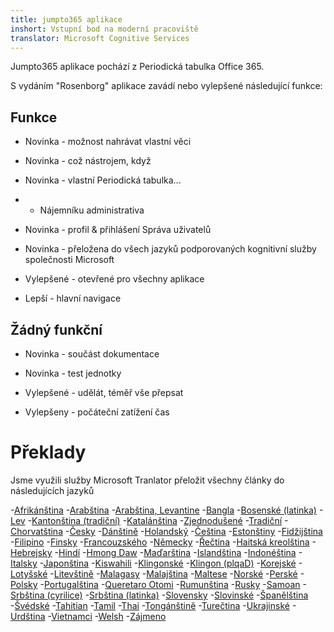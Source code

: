 ```yaml
---
title: jumpto365 aplikace
inshort: Vstupní bod na moderní pracoviště
translator: Microsoft Cognitive Services
---
```



Jumpto365 aplikace pochází z Periodická tabulka Office 365. 

S vydáním "Rosenborg" aplikace zavádí nebo vylepšené následující funkce:

## Funkce

* Novinka - možnost nahrávat vlastní věci

* Novinka - což nástrojem, když

* Novinka - vlastní Periodická tabulka...

* - Nájemníku administrativa

* Novinka - profil & přihlášení Správa uživatelů

* Novinka - přeložena do všech jazyků podporovaných kognitivní služby společnosti Microsoft

* Vylepšené - otevřené pro všechny aplikace

* Lepší - hlavní navigace

## Žádný funkční

* Novinka - součást dokumentace

* Novinka - test jednotky

* Vylepšené - udělát, téměř vše přepsat

* Vylepšeny - počáteční zatížení čas


# Překlady
Jsme využili služby Microsoft Tranlator přeložit všechny články do následujících jazyků

-[Afrikánština](https://preview.app.jumpto365.com/tool/jumpto365/language/af)
-[Arabština](https://preview.app.jumpto365.com/tool/jumpto365/language/ar)
-[Arabština, Levantine](https://preview.app.jumpto365.com/tool/jumpto365/language/apc)
-[Bangla](https://preview.app.jumpto365.com/tool/jumpto365/language/bn)
-[Bosenské (latinka)](https://preview.app.jumpto365.com/tool/jumpto365/language/bs)
-[Lev](https://preview.app.jumpto365.com/tool/jumpto365/language/bg)
-[Kantonština (tradiční)](https://preview.app.jumpto365.com/tool/jumpto365/language/yue)
-[Katalánština](https://preview.app.jumpto365.com/tool/jumpto365/language/ca)
-[Zjednodušené](https://preview.app.jumpto365.com/tool/jumpto365/language/zh-Hans)
-[Tradiční](https://preview.app.jumpto365.com/tool/jumpto365/language/zh-Hant)
-[Chorvatština](https://preview.app.jumpto365.com/tool/jumpto365/language/hr)
-[Česky](https://preview.app.jumpto365.com/tool/jumpto365/language/cs)
-[Dánštině](https://preview.app.jumpto365.com/tool/jumpto365/language/da)
-[Holandský](https://preview.app.jumpto365.com/tool/jumpto365/language/nl)
-[Čeština](https://preview.app.jumpto365.com/tool/jumpto365/language/en)
-[Estonštiny](https://preview.app.jumpto365.com/tool/jumpto365/language/et)
-[Fidžijština](https://preview.app.jumpto365.com/tool/jumpto365/language/fj)
-[Filipino](https://preview.app.jumpto365.com/tool/jumpto365/language/fil)
-[Finsky](https://preview.app.jumpto365.com/tool/jumpto365/language/fi)
-[Francouzského](https://preview.app.jumpto365.com/tool/jumpto365/language/fr)
-[Německy](https://preview.app.jumpto365.com/tool/jumpto365/language/de)
-[Řečtina](https://preview.app.jumpto365.com/tool/jumpto365/language/el)
-[Haitská kreolština](https://preview.app.jumpto365.com/tool/jumpto365/language/ht)
-[Hebrejsky](https://preview.app.jumpto365.com/tool/jumpto365/language/he)
-[Hindí](https://preview.app.jumpto365.com/tool/jumpto365/language/hi)
-[Hmong Daw](https://preview.app.jumpto365.com/tool/jumpto365/language/mww)
-[Maďarština](https://preview.app.jumpto365.com/tool/jumpto365/language/hu)
-[Islandština](https://preview.app.jumpto365.com/tool/jumpto365/language/is)
-[Indonéština](https://preview.app.jumpto365.com/tool/jumpto365/language/id)
-[Italsky](https://preview.app.jumpto365.com/tool/jumpto365/language/it)
-[Japonština](https://preview.app.jumpto365.com/tool/jumpto365/language/ja)
-[Kiswahili](https://preview.app.jumpto365.com/tool/jumpto365/language/sw)
-[Klingonské](https://preview.app.jumpto365.com/tool/jumpto365/language/tlh)
-[Klingon (plqaD)](https://preview.app.jumpto365.com/tool/jumpto365/language/tlh-Qaak)
-[Korejské](https://preview.app.jumpto365.com/tool/jumpto365/language/ko)
-[Lotyšské](https://preview.app.jumpto365.com/tool/jumpto365/language/lv)
-[Litevštině](https://preview.app.jumpto365.com/tool/jumpto365/language/lt)
-[Malagasy](https://preview.app.jumpto365.com/tool/jumpto365/language/mg)
-[Malajština](https://preview.app.jumpto365.com/tool/jumpto365/language/ms)
-[Maltese](https://preview.app.jumpto365.com/tool/jumpto365/language/mt)
-[Norské](https://preview.app.jumpto365.com/tool/jumpto365/language/nb)
-[Perské](https://preview.app.jumpto365.com/tool/jumpto365/language/fa)
-[Polsky](https://preview.app.jumpto365.com/tool/jumpto365/language/pl)
-[Portugalština](https://preview.app.jumpto365.com/tool/jumpto365/language/pt)
-[Queretaro Otomi](https://preview.app.jumpto365.com/tool/jumpto365/language/otq)
-[Rumunština](https://preview.app.jumpto365.com/tool/jumpto365/language/ro)
-[Rusky](https://preview.app.jumpto365.com/tool/jumpto365/language/ru)
-[Samoan](https://preview.app.jumpto365.com/tool/jumpto365/language/sm)
-[Srbština (cyrilice)](https://preview.app.jumpto365.com/tool/jumpto365/language/sr-Cyrl)
-[Srbština (latinka)](https://preview.app.jumpto365.com/tool/jumpto365/language/sr-Latn)
-[Slovensky](https://preview.app.jumpto365.com/tool/jumpto365/language/sk)
-[Slovinské](https://preview.app.jumpto365.com/tool/jumpto365/language/sl)
-[Španělština](https://preview.app.jumpto365.com/tool/jumpto365/language/es)
-[Švédské](https://preview.app.jumpto365.com/tool/jumpto365/language/sv)
-[Tahitian](https://preview.app.jumpto365.com/tool/jumpto365/language/ty)
-[Tamil](https://preview.app.jumpto365.com/tool/jumpto365/language/ta)
-[Thai](https://preview.app.jumpto365.com/tool/jumpto365/language/th)
-[Tongánštině](https://preview.app.jumpto365.com/tool/jumpto365/language/to)
-[Turečtina](https://preview.app.jumpto365.com/tool/jumpto365/language/tr)
-[Ukrajinské](https://preview.app.jumpto365.com/tool/jumpto365/language/uk)
-[Urdština](https://preview.app.jumpto365.com/tool/jumpto365/language/ur)
-[Vietnamci](https://preview.app.jumpto365.com/tool/jumpto365/language/vi)
-[Welsh](https://preview.app.jumpto365.com/tool/jumpto365/language/cy)
-[Zájmeno](https://preview.app.jumpto365.com/tool/jumpto365/language/yua)

